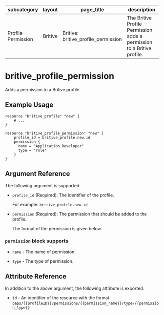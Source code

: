 | subcategory  | layout    | page_title                    | description                                            |
| ------------ | --------- | ----------------------------- | ------------------------------------------------------ |
| Profile Permission   | Britive   | Britive: britive_profile_permission   | The Britive Profile Permission adds a permission to a Britive profile. |

# britive\_profile\_permission

Adds a permission to a Britive profile.

## Example Usage

```hcl
resource "britive_profile" "new" {
    # ...
}

resource "britive_profile_permission" "new" {
    profile_id = britive_profile.new.id
    permission {
      name = "Application Developer"
      type = "role"
    }
}
```

## Argument Reference

The following argument is supported:

* `profile_id` (Required): The identifier of the profile.

  For example: `britive_profile.new.id`

* `permission` (Required): The permission that should be added to the profile. 

  The format of the permission is given below.


### `permission` block supports

* `name` - The name of permission.

* `type` - The type of permission.

## Attribute Reference

In addition to the above argument, the following attribute is exported.

* `id` - An identifier of the resource with the format `paps/{{profileID}}/permissions/{{permission_name}}/type/{{permission_type}}`
